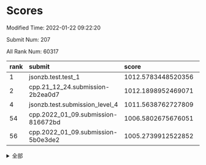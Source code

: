 # Scores

Modified Time: 2022-01-22 09:22:20

Submit Num: 207

All Rank Num: 60317

| rank |               submit               |       score        |       sigma        | pk_num |
| :--- | :--------------------------------- | :----------------- | :----------------- | :----- |
| 1    | jsonzb.test.test_1                 | 1012.5783448520356 | 0.8017350601167105 | 1166   |
| 2    | cpp.21_12_24.submission-2b2ea0d7   | 1012.1898952469071 | 0.779389631599575  | 1163   |
| 4    | jsonzb.test.submission_level_4     | 1011.5638762727809 | 0.7819101014269748 | 1161   |
| 54   | cpp.2022_01_09.submission-816672bd | 1006.5802675676051 | 0.7332796993394586 | 1165   |
| 56   | cpp.2022_01_09.submission-5b0e3de2 | 1005.2739912522852 | 0.728744006354772  | 1167   |


<details>
<summary>全部</summary>

| rank |                 submit                 |       score        |       sigma        | pk_num |
| :--- | :------------------------------------- | :----------------- | :----------------- | :----- |
| 1    | jsonzb.test.test_1                     | 1012.5783448520356 | 0.8017350601167105 | 1166   |
| 2    | cpp.21_12_24.submission-2b2ea0d7       | 1012.1898952469071 | 0.779389631599575  | 1163   |
| 3    | gobigger.level_3.submission_level_3_42 | 1011.6385634178675 | 0.8025048430094913 | 1160   |
| 4    | jsonzb.test.submission_level_4         | 1011.5638762727809 | 0.7819101014269748 | 1161   |
| 5    | gobigger.level_3.submission_level_3_37 | 1011.3941252348253 | 0.7672824013288481 | 1164   |
| 6    | gobigger.level_3.submission_level_3_41 | 1011.0349644656441 | 0.7632141666753961 | 1169   |
| 7    | gobigger.level_3.submission_level_3_15 | 1011.006123011193  | 0.7644743878526511 | 1170   |
| 8    | gobigger.level_3.submission_level_3_29 | 1010.5723362672917 | 0.7514760511139641 | 1164   |
| 9    | gobigger.level_3.submission_level_3_40 | 1010.4670711861564 | 0.7860312834471469 | 1175   |
| 10   | gobigger.level_3.submission_level_3_8  | 1010.4417333295584 | 0.7596640004351531 | 1169   |
| 11   | gobigger.level_3.submission_level_3_45 | 1010.3910803815551 | 0.7598714436822955 | 1163   |
| 12   | gobigger.level_3.submission_level_3_28 | 1010.3659789194287 | 0.7591002212417414 | 1163   |
| 13   | gobigger.level_3.submission_level_3_49 | 1010.3341296660793 | 0.7669072019030657 | 1167   |
| 14   | gobigger.level_3.submission_level_3_25 | 1010.2790270053007 | 0.775107715315052  | 1167   |
| 15   | gobigger.level_3.submission_level_3_4  | 1010.2743857895741 | 0.7809788683489782 | 1168   |
| 16   | gobigger.level_3.submission_level_3_30 | 1010.1985461282164 | 0.7704113555141524 | 1169   |
| 17   | gobigger.level_3.submission_level_3_34 | 1010.1979928148205 | 0.7389930026645061 | 1167   |
| 18   | gobigger.level_3.submission_level_3_21 | 1010.1883134101782 | 0.7499160517972272 | 1160   |
| 19   | gobigger.level_3.submission_level_3_2  | 1010.1180003160907 | 0.7763861177098016 | 1166   |
| 20   | gobigger.level_3.submission_level_3_27 | 1010.115314101565  | 0.7559268623567021 | 1171   |
| 21   | gobigger.level_3.submission_level_3_38 | 1010.0933301773265 | 0.7712191958942226 | 1165   |
| 22   | gobigger.level_3.submission_level_3_48 | 1010.0681141983514 | 0.7678502759698368 | 1172   |
| 23   | gobigger.level_3.submission_level_3_6  | 1010.004438952308  | 0.7743181970486107 | 1161   |
| 24   | gobigger.level_3.submission_level_3_32 | 1009.865294775979  | 0.7327004248009048 | 1164   |
| 25   | gobigger.level_3.submission_level_3_1  | 1009.8577421524327 | 0.7540848561056429 | 1166   |
| 26   | gobigger.level_3.submission_level_3_24 | 1009.7704037347856 | 0.7657312949640853 | 1168   |
| 27   | gobigger.level_3.submission_level_3_22 | 1009.7474387677507 | 0.7553222758572494 | 1169   |
| 28   | gobigger.level_3.submission_level_3_5  | 1009.7274963545906 | 0.7595025308971125 | 1166   |
| 29   | gobigger.level_3.submission_level_3_35 | 1009.713928211399  | 0.7578392880040582 | 1166   |
| 30   | gobigger.level_3.submission_level_3_11 | 1009.7112313693424 | 0.7579416478311187 | 1164   |
| 31   | gobigger.level_3.submission_level_3_23 | 1009.6793248042226 | 0.7626849341677717 | 1166   |
| 32   | gobigger.level_3.submission_level_3_39 | 1009.6527938149209 | 0.7482206010284166 | 1169   |
| 33   | gobigger.level_3.submission_level_3_18 | 1009.6268799184721 | 0.7845358306199778 | 1166   |
| 34   | gobigger.level_3.submission_level_3_3  | 1009.5551192604037 | 0.7537452772443863 | 1165   |
| 35   | gobigger.level_3.submission_level_3_19 | 1009.5298297513066 | 0.7587076321709049 | 1165   |
| 36   | gobigger.level_3.submission_level_3_46 | 1009.5208416443727 | 0.7535076091989333 | 1167   |
| 37   | gobigger.level_3.submission_level_3_26 | 1009.517378613841  | 0.768084811835511  | 1165   |
| 38   | gobigger.level_3.submission_level_3_10 | 1009.5096171801118 | 0.7514268174813874 | 1165   |
| 39   | gobigger.level_3.submission_level_3_13 | 1009.4150616636193 | 0.7669188096519922 | 1165   |
| 40   | gobigger.level_3.submission_level_3_9  | 1009.3278511949316 | 0.7797724362295823 | 1164   |
| 41   | gobigger.level_3.submission_level_3_33 | 1009.3005684149593 | 0.7522929092382937 | 1166   |
| 42   | gobigger.level_3.submission_level_3_0  | 1009.092279349262  | 0.7556746973286694 | 1163   |
| 43   | gobigger.level_3.submission_level_3_14 | 1008.9429533347904 | 0.750410657255952  | 1165   |
| 44   | gobigger.level_3.submission_level_3_44 | 1008.9040577278971 | 0.7559708389169433 | 1162   |
| 45   | gobigger.level_3.submission_level_3_43 | 1008.8374828883752 | 0.7353933747924668 | 1167   |
| 46   | gobigger.level_3.submission_level_3_31 | 1008.8126473360269 | 0.7224921158699302 | 1159   |
| 47   | gobigger.level_3.submission_level_3_16 | 1008.7476875504052 | 0.7499081482882425 | 1171   |
| 48   | gobigger.level_3.submission_level_3_17 | 1008.7303187762552 | 0.7361225245005735 | 1159   |
| 49   | gobigger.level_3.submission_level_3_20 | 1008.4087806624024 | 0.721112491220171  | 1169   |
| 50   | gobigger.level_3.submission_level_3_47 | 1008.3805513011796 | 0.7499157255396884 | 1164   |
| 51   | gobigger.level_3.submission_level_3_7  | 1007.9941640394876 | 0.7453662615805069 | 1162   |
| 52   | gobigger.level_3.submission_level_3_12 | 1007.9281311991967 | 0.7412043392456907 | 1162   |
| 53   | gobigger.level_3.submission_level_3_36 | 1007.7540111334608 | 0.7451112582587214 | 1165   |
| 54   | cpp.2022_01_09.submission-816672bd     | 1006.5802675676051 | 0.7332796993394586 | 1165   |
| 55   | gobigger.level_1.submission_level_1_39 | 1005.5151792888422 | 0.7106425113753939 | 1164   |
| 56   | cpp.2022_01_09.submission-5b0e3de2     | 1005.2739912522852 | 0.728744006354772  | 1167   |
| 57   | gobigger.level_1.submission_level_1_24 | 1004.8332882383814 | 0.7274504427643975 | 1167   |
| 58   | gobigger.level_1.submission_level_1_45 | 1004.3636870265079 | 0.7180550672136761 | 1156   |
| 59   | gobigger.level_1.submission_level_1_46 | 1004.2655032967178 | 0.7078939641262122 | 1166   |
| 60   | gobigger.level_1.submission_level_1_15 | 1004.203212197452  | 0.7317086289024295 | 1168   |
| 61   | gobigger.level_1.submission_level_1_26 | 1004.1867850523032 | 0.7205005813227251 | 1171   |
| 62   | gobigger.level_1.submission_level_1_41 | 1004.1532124582197 | 0.7097817724278336 | 1168   |
| 63   | gobigger.level_1.submission_level_1_36 | 1004.1460611326509 | 0.7130377007078651 | 1161   |
| 64   | gobigger.level_1.submission_level_1_4  | 1004.1456388948642 | 0.7140907870277393 | 1167   |
| 65   | gobigger.level_1.submission_level_1_1  | 1003.9903496272325 | 0.7170934131148526 | 1161   |
| 66   | gobigger.level_1.submission_level_1_11 | 1003.9637782114987 | 0.7211581955166949 | 1164   |
| 67   | gobigger.level_1.submission_level_1_47 | 1003.9331889262601 | 0.7351959939429731 | 1163   |
| 68   | gobigger.level_1.submission_level_1_20 | 1003.9049985746085 | 0.7146625111743699 | 1165   |
| 69   | gobigger.level_1.submission_level_1_34 | 1003.887346635165  | 0.7165727155130504 | 1165   |
| 70   | gobigger.level_1.submission_level_1_17 | 1003.7824937000734 | 0.713925483068349  | 1163   |
| 71   | gobigger.level_1.submission_level_1_28 | 1003.7601617339969 | 0.717338337968799  | 1162   |
| 72   | gobigger.level_1.submission_level_1_13 | 1003.7239036995013 | 0.7234769346750771 | 1165   |
| 73   | gobigger.level_1.submission_level_1_19 | 1003.6542541378441 | 0.7164901110289466 | 1165   |
| 74   | gobigger.level_1.submission_level_1_49 | 1003.5387256211146 | 0.7155694800217692 | 1168   |
| 75   | gobigger.level_1.submission_level_1_38 | 1003.5296387949242 | 0.7181157360360402 | 1165   |
| 76   | gobigger.level_1.submission_level_1_27 | 1003.5072662348402 | 0.7131107930898317 | 1166   |
| 77   | gobigger.level_1.submission_level_1_37 | 1003.4640590824873 | 0.7106268801371798 | 1169   |
| 78   | gobigger.level_1.submission_level_1_5  | 1003.3105672870154 | 0.7106013440109392 | 1164   |
| 79   | gobigger.level_1.submission_level_1_31 | 1003.2641797744138 | 0.7192120096976037 | 1166   |
| 80   | gobigger.level_1.submission_level_1_23 | 1003.2202586139938 | 0.7216340828997733 | 1166   |
| 81   | gobigger.level_1.submission_level_1_6  | 1003.2105089601657 | 0.7017092772074132 | 1168   |
| 82   | gobigger.level_1.submission_level_1_14 | 1003.1551026065011 | 0.723696345636632  | 1167   |
| 83   | gobigger.level_1.submission_level_1_22 | 1003.1118722352368 | 0.7177105394723928 | 1161   |
| 84   | gobigger.level_1.submission_level_1_16 | 1003.0973018760436 | 0.7062055006529445 | 1170   |
| 85   | gobigger.level_1.submission_level_1_12 | 1003.0213161102575 | 0.7130795488507271 | 1163   |
| 86   | gobigger.level_1.submission_level_1_18 | 1002.9803270041203 | 0.7007061331811997 | 1167   |
| 87   | gobigger.level_1.submission_level_1_2  | 1002.9710696614306 | 0.718540905468794  | 1169   |
| 88   | gobigger.level_1.submission_level_1_43 | 1002.946853230238  | 0.7256601408675781 | 1165   |
| 89   | gobigger.level_1.submission_level_1_25 | 1002.9298805076069 | 0.7112906032644306 | 1165   |
| 90   | gobigger.level_1.submission_level_1_40 | 1002.9014505816525 | 0.7153186585041171 | 1167   |
| 91   | gobigger.level_1.submission_level_1_7  | 1002.8631003010106 | 0.7035886336849783 | 1164   |
| 92   | gobigger.level_1.submission_level_1_30 | 1002.8296983302681 | 0.7230814305021569 | 1169   |
| 93   | gobigger.level_1.submission_level_1_32 | 1002.7992917688898 | 0.7136696870051921 | 1166   |
| 94   | gobigger.level_1.submission_level_1_3  | 1002.7813193952455 | 0.7161068475091679 | 1167   |
| 95   | gobigger.level_1.submission_level_1_42 | 1002.6761523507864 | 0.7126240153641136 | 1168   |
| 96   | gobigger.level_1.submission_level_1_8  | 1002.5547047705313 | 0.721285383048488  | 1166   |
| 97   | gobigger.level_1.submission_level_1_33 | 1002.5419634014962 | 0.7140956405017712 | 1169   |
| 98   | gobigger.level_1.submission_level_1_29 | 1002.4707538905865 | 0.7184047170920723 | 1165   |
| 99   | gobigger.level_1.submission_level_1_9  | 1002.3805174305809 | 0.7039561679820273 | 1161   |
| 100  | gobigger.level_1.submission_level_1_35 | 1002.352859055916  | 0.7186166920364415 | 1172   |
| 101  | gobigger.level_1.submission_level_1_48 | 1002.2697024671198 | 0.7303405277236398 | 1165   |
| 102  | gobigger.level_1.submission_level_1_10 | 1002.0201913398267 | 0.7194619462585289 | 1169   |
| 103  | gobigger.level_1.submission_level_1_0  | 1001.9310538292613 | 0.7115980613985324 | 1168   |
| 104  | gobigger.level_1.submission_level_1_44 | 1001.8536887030452 | 0.7002860049992926 | 1162   |
| 105  | gobigger.level_1.submission_level_1_21 | 1001.6485447842866 | 0.7146192803164527 | 1167   |
| 106  | gobigger.random.submission_random_31   | 997.6080123148133  | 0.7023494038647214 | 1166   |
| 107  | gobigger.random.submission_random_25   | 997.3693738380562  | 0.7231116756733557 | 1167   |
| 108  | gobigger.random.submission_random_2    | 997.2610727533054  | 0.6977153826287911 | 1166   |
| 109  | gobigger.random.submission_random_21   | 997.1412922789149  | 0.7124985079945498 | 1169   |
| 110  | gobigger.random.submission_random_40   | 997.0818877589554  | 0.716770428717726  | 1160   |
| 111  | gobigger.random.submission_random_44   | 996.6973500940414  | 0.7100694565926606 | 1161   |
| 112  | gobigger.random.submission_random_20   | 996.6606712131705  | 0.7136798636944434 | 1167   |
| 113  | gobigger.random.submission_random_14   | 996.594181365612   | 0.7182879452707558 | 1166   |
| 114  | gobigger.random.submission_random_8    | 996.5820640520717  | 0.7077746346250615 | 1164   |
| 115  | gobigger.random.submission_random_13   | 996.4221451527781  | 0.7143193206790676 | 1162   |
| 116  | gobigger.random.submission_random_26   | 996.4025065477161  | 0.7041513419709756 | 1166   |
| 117  | gobigger.random.submission_random_30   | 996.3957889624223  | 0.7065504273707842 | 1167   |
| 118  | gobigger.random.submission_random_47   | 996.2684000428925  | 0.7198529389719687 | 1166   |
| 119  | gobigger.random.submission_random_48   | 996.1796065488157  | 0.71354180751836   | 1165   |
| 120  | gobigger.random.submission_random_32   | 996.1566901455096  | 0.716337258115315  | 1167   |
| 121  | gobigger.random.submission_random_27   | 996.1226679095738  | 0.7117037970526511 | 1167   |
| 122  | gobigger.random.submission_random_22   | 995.9841398810689  | 0.711846531632304  | 1166   |
| 123  | gobigger.random.submission_random_5    | 995.9634969114747  | 0.7034964521608517 | 1163   |
| 124  | gobigger.random.submission_random_9    | 995.803826560232   | 0.7284535239016623 | 1162   |
| 125  | gobigger.random.submission_random_4    | 995.8016969168397  | 0.7189589428352202 | 1171   |
| 126  | gobigger.random.submission_random_29   | 995.7974465142677  | 0.7146626739294671 | 1162   |
| 127  | gobigger.random.submission_random_42   | 995.7909890343855  | 0.6994906819329358 | 1166   |
| 128  | gobigger.random.submission_random_36   | 995.7511526243113  | 0.6980858882297499 | 1169   |
| 129  | gobigger.random.submission_random_33   | 995.7236283993327  | 0.7366047643476182 | 1162   |
| 130  | gobigger.random.submission_random_18   | 995.7142236755323  | 0.7056308572914965 | 1163   |
| 131  | gobigger.random.submission_random_16   | 995.7135786858106  | 0.7247586859569504 | 1164   |
| 132  | gobigger.random.submission_random_37   | 995.6989688034371  | 0.7176604114273543 | 1164   |
| 133  | gobigger.random.submission_random_1    | 995.6881743818197  | 0.7020490485881857 | 1169   |
| 134  | gobigger.random.submission_random_35   | 995.6690168471442  | 0.7084014545815401 | 1166   |
| 135  | gobigger.random.submission_random_41   | 995.6322876218619  | 0.708766092516809  | 1164   |
| 136  | gobigger.random.submission_random_45   | 995.6014831383701  | 0.728899647998766  | 1164   |
| 137  | gobigger.random.submission_random_6    | 995.5285880218489  | 0.7178725012743782 | 1170   |
| 138  | gobigger.random.submission_random_3    | 995.5248028960784  | 0.7206640915303865 | 1166   |
| 139  | gobigger.random.submission_random_12   | 995.5069813550309  | 0.7026844749947372 | 1160   |
| 140  | gobigger.random.submission_random_0    | 995.487904219796   | 0.7204539246313075 | 1165   |
| 141  | gobigger.random.submission_random_38   | 995.4836081245421  | 0.7013865043581619 | 1168   |
| 142  | gobigger.random.submission_random_15   | 995.4632128535394  | 0.7071927281882191 | 1167   |
| 143  | gobigger.random.submission_random_19   | 995.3785049805532  | 0.7185902174882447 | 1164   |
| 144  | gobigger.random.submission_random_24   | 995.3485433812982  | 0.7247434473798156 | 1167   |
| 145  | gobigger.random.submission_random_28   | 995.2993628825099  | 0.7038683883416039 | 1169   |
| 146  | gobigger.random.submission_random_17   | 995.1877540529748  | 0.7141581283318647 | 1165   |
| 147  | gobigger.random.submission_random_23   | 995.1618790809729  | 0.7175339807886498 | 1169   |
| 148  | gobigger.random.submission_random_7    | 995.1105960020319  | 0.7173590338687104 | 1161   |
| 149  | gobigger.random.submission_random_39   | 995.0091700353252  | 0.7195464829870063 | 1161   |
| 150  | gobigger.random.submission_random_34   | 995.004183892794   | 0.7179077768591079 | 1169   |
| 151  | gobigger.random.submission_random_49   | 994.9998891273355  | 0.7093993923616697 | 1162   |
| 152  | gobigger.random.submission_random_46   | 994.9663327761522  | 0.7143879471846859 | 1164   |
| 153  | gobigger.random.submission_random_43   | 994.9526927491986  | 0.7208533218356963 | 1165   |
| 154  | gobigger.random.submission_random_10   | 994.8795790067953  | 0.7216195176595778 | 1161   |
| 155  | gobigger.random.submission_random_11   | 994.7601392177555  | 0.7149765815026442 | 1169   |
| 156  | gobigger.level_2.submission_level_2_6  | 994.0075169974874  | 0.7163913874921779 | 1169   |
| 157  | gobigger.level_2.submission_level_2_38 | 994.000310625348   | 0.7459329868085126 | 1165   |
| 158  | gobigger.level_2.submission_level_2_24 | 993.6877586022217  | 0.724056590714952  | 1169   |
| 159  | gobigger.level_2.submission_level_2_4  | 993.4677739840447  | 0.7136111622904491 | 1163   |
| 160  | gobigger.level_2.submission_level_2_21 | 993.3989519660001  | 0.7206544538979589 | 1166   |
| 161  | gobigger.level_2.submission_level_2_30 | 993.3661268649911  | 0.7294423381505986 | 1164   |
| 162  | gobigger.level_2.submission_level_2_43 | 993.3217490214663  | 0.7277940062871202 | 1167   |
| 163  | gobigger.level_2.submission_level_2_5  | 993.0861416849167  | 0.722265134120865  | 1167   |
| 164  | gobigger.level_2.submission_level_2_44 | 992.9710804808766  | 0.7362856987337214 | 1159   |
| 165  | gobigger.level_2.submission_level_2_11 | 992.9113036875998  | 0.7282150258267426 | 1168   |
| 166  | gobigger.level_2.submission_level_2_32 | 992.7797258305106  | 0.7394165158867858 | 1159   |
| 167  | gobigger.level_2.submission_level_2_2  | 992.7628477757077  | 0.7443527727389494 | 1166   |
| 168  | gobigger.level_2.submission_level_2_42 | 992.7224063665128  | 0.7416215402860198 | 1164   |
| 169  | gobigger.level_2.submission_level_2_3  | 992.7117046317069  | 0.7483886846568972 | 1165   |
| 170  | gobigger.level_2.submission_level_2_49 | 992.671474827224   | 0.7364541718821022 | 1167   |
| 171  | gobigger.level_2.submission_level_2_29 | 992.6406213444396  | 0.7365671677449591 | 1170   |
| 172  | gobigger.level_2.submission_level_2_14 | 992.5934369606812  | 0.7320974031928962 | 1171   |
| 173  | gobigger.level_2.submission_level_2_20 | 992.5733466198785  | 0.7478871012154318 | 1166   |
| 174  | gobigger.level_2.submission_level_2_34 | 992.56198912444    | 0.728619146137527  | 1167   |
| 175  | gobigger.level_2.submission_level_2_45 | 992.5197826088354  | 0.7494368432622331 | 1168   |
| 176  | gobigger.level_2.submission_level_2_26 | 992.4111404023862  | 0.7422390586169805 | 1169   |
| 177  | gobigger.level_2.submission_level_2_15 | 992.3507019726086  | 0.7348112152258295 | 1163   |
| 178  | gobigger.level_2.submission_level_2_12 | 992.2350065067022  | 0.7569067834324074 | 1165   |
| 179  | gobigger.level_2.submission_level_2_48 | 992.2148395102033  | 0.738351856702649  | 1163   |
| 180  | gobigger.level_2.submission_level_2_9  | 992.1752725696987  | 0.7433943195164043 | 1169   |
| 181  | gobigger.level_2.submission_level_2_33 | 992.0714245346194  | 0.7269524704446222 | 1168   |
| 182  | gobigger.level_2.submission_level_2_41 | 992.0017181279104  | 0.74880537189636   | 1165   |
| 183  | gobigger.level_2.submission_level_2_22 | 991.9410389431492  | 0.761365534461277  | 1163   |
| 184  | gobigger.level_2.submission_level_2_28 | 991.868031882784   | 0.7485360059973516 | 1169   |
| 185  | gobigger.level_2.submission_level_2_40 | 991.8487644990682  | 0.736462787646344  | 1163   |
| 186  | gobigger.level_2.submission_level_2_39 | 991.7693629445035  | 0.7625956358879397 | 1165   |
| 187  | gobigger.level_2.submission_level_2_36 | 991.710836882354   | 0.7252686398213358 | 1170   |
| 188  | gobigger.level_2.submission_level_2_23 | 991.6730945402047  | 0.7503075185214184 | 1165   |
| 189  | gobigger.level_2.submission_level_2_25 | 991.6585928924721  | 0.7359588399314854 | 1167   |
| 190  | gobigger.level_2.submission_level_2_35 | 991.6536582278324  | 0.7372605368746201 | 1164   |
| 191  | gobigger.level_2.submission_level_2_47 | 991.6525953521613  | 0.7485498847795589 | 1159   |
| 192  | gobigger.level_2.submission_level_2_31 | 991.6276219667783  | 0.7393599589171452 | 1163   |
| 193  | gobigger.level_2.submission_level_2_10 | 991.6108919396396  | 0.7438493710097653 | 1171   |
| 194  | gobigger.level_2.submission_level_2_7  | 991.5305437816029  | 0.740709408974805  | 1169   |
| 195  | gobigger.level_2.submission_level_2_8  | 991.5060811689679  | 0.7504995289905702 | 1167   |
| 196  | gobigger.level_2.submission_level_2_13 | 991.4379359987933  | 0.7596472471992768 | 1167   |
| 197  | gobigger.level_2.submission_level_2_0  | 991.4065287056624  | 0.7562315686073102 | 1163   |
| 198  | gobigger.level_2.submission_level_2_17 | 991.3929455873731  | 0.7568664571284821 | 1166   |
| 199  | gobigger.level_2.submission_level_2_19 | 991.3500197972907  | 0.7529996670949426 | 1163   |
| 200  | gobigger.level_2.submission_level_2_18 | 991.2911426920094  | 0.7721780984416603 | 1160   |
| 201  | gobigger.level_2.submission_level_2_37 | 991.1957899552255  | 0.7644433070943468 | 1167   |
| 202  | gobigger.level_2.submission_level_2_1  | 990.8366736813349  | 0.7668462634627234 | 1164   |
| 203  | gobigger.level_2.submission_level_2_46 | 990.8282987668333  | 0.7481339771600923 | 1159   |
| 204  | gobigger.level_2.submission_level_2_27 | 990.5359223910176  | 0.7702806237570032 | 1167   |
| 205  | gobigger.level_2.submission_level_2_16 | 990.2339475195606  | 0.7761391898524292 | 1168   |
| 206  | gobigger.none.submission_none_0        | 976.6366407666999  | 1.31366496760258   | 1166   |
| 207  | gobigger.none.submission_none_1        | 975.6803935135575  | 1.4007527068309602 | 1170   |

</details>
